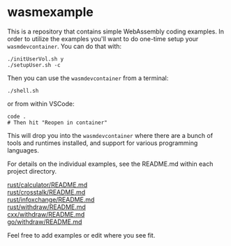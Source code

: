 # wasmexample

This is a repository that contains simple WebAssembly coding examples. In order to utilize the examples you'll want to do one-time setup your `wasmdevcontainer`. You can do that with:
 
```
./initUserVol.sh y
./setupUser.sh -c
```

Then you can use the `wasmdevcontainer` from a terminal:
```
./shell.sh
```
or from within VSCode:
```
code .
# Then hit "Reopen in container"
```

This will drop you into the `wasmdevcontainer` where there are a bunch of tools and runtimes installed, and support for various programming languages.

For details on the individual examples, see the README.md within each project directory.

[rust/calculator/README.md](./rust/calculator/README.md)<br>
[rust/crosstalk/README.md](./rust/crosstalk/README.md)<br>
[rust/infoxchange/README.md](./rust/infoxchange/README.md)<br>
[rust/withdraw/README.md](./rust/withdraw/README.md)<br>
[cxx/withdraw/README.md](./cxx/withdraw/README.md)<br>
[go/withdraw/README.md](./go/withdraw/README.md)<br>

Feel free to add examples or edit where you see fit.
